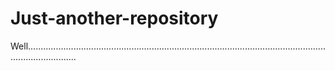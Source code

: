 # Just-another-repository
Well................................................................................................................................................
